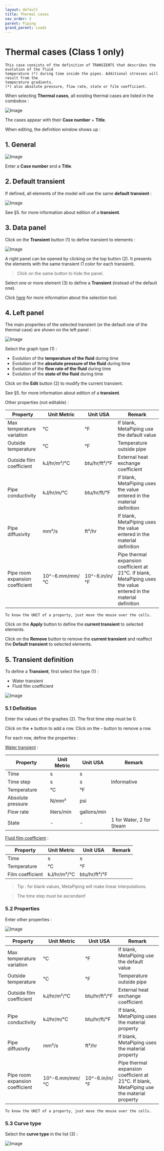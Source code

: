```yaml
---
layout: default
title: Thermal cases
nav_order: 2
parent: Piping
grand_parent: Loads
---
```


# Thermal cases (Class 1 only)

    This case consists of the definition of TRANSIENTS that describes the evolution of the fluid
    temperature (*) during time inside the pipes. Additional stresses will result from the 
    temperature gradients.
    (*) also absolute pressure, flow rate, state or film coefficient.

When selecting **Thermal cases**, all existing thermal cases are listed in the combobox :

![Image](../../Images/Load9.jpg)

The cases appear with their **Case number** + **Title**.

When editing, the definition window shows up :

## 1. General

![Image](../../Images/Load11.jpg)

Enter a **Case number** and a **Title**.

## 2. Default transient

If defined, all elements of the model will use the same **default transient** :

![Image](../../Images/Load12.jpg)

See §5. for more information about edition of a **transient**.

## 3. Data panel

Click on the **Transient** button (1) to define transient to elements :

![Image](../../Images/Load10.jpg)

A right panel can be opened by clicking on the top button (2). It presents the elements with the same transient (1 color for each transient).

>Click on the same button to hide the panel.

Select one or more element (3) to define a **Transient** (instead of the default one).

Click [here](https://documentation.metapiping.com/Design/Selection.html) for more information about the selection tool.

## 4. Left panel

The main properties of the selected transient (or the default one of the thermal case) are shown on the left panel :

![Image](../../Images/Load15.jpg)

Select the graph type (1) :

- Evolution of the **temperature of the fluid** during time
- Evolution of the **absolute pressure of the fluid** during time
- Evolution of the **flow rate of the fluid** during time
- Evolution of the **state of the fluid** during time

Click on the **Edit** button (2) to modify the current transient.

See §5. for more information about edition of a **transient**.

Other properties (not editable) :

| Property | Unit Metric | Unit USA | Remark |
| -------- | ---- | ---- | -- |
| Max temperature variation | °C | °F | If blank, MetaPiping use the default value |
| Outside temperature | °C | °F | Temperature outside pipe |
| Outside film coefficient | kJ/hr/m²/°C | btu/hr/ft²/°F | External heat exchange coefficient |
| Pipe conductivity | kJ/hr/m/°C | btu/hr/ft/°F | If blank, MetaPiping uses the value entered in the material definition |
| Pipe diffusivity | mm²/s | ft²/hr | If blank, MetaPiping uses the value entered in the material definition |
| Pipe room expansion coefficient | 10^-6.mm/mm/°C | 10^-6.in/in/°F | Pipe thermal expansion coefficient at 21°C. If blank, MetaPiping uses the value entered in the material definition |

    To know the UNIT of a property, just move the mouse over the cells. 

Click on the **Apply** button to define the **current transient** to selected elements.

Click on the **Remove** button to remove the **current transient** and reaffect the **Default transient** to selected elements.

## 5. Transient definition

To define a **Transient**, first select the type (1) :

- Water transient
- Fluid film coefficient

![Image](../../Images/Load13.jpg)

### 5.1 Definition

Enter the values of the graphes (2). The first time step must be 0.

Click on the **+** button to add a row. Click on the **-** button to remove a row.

For each row, define the properties :

<ins>Water transient</ins> :

| Property | Unit Metric | Unit USA | Remark |
| -------- | ---- | ---- | -- |
| Time | s | s | |
| Time step | s | s | Informative |
| Temperature | °C | °F | |
| Absolute pressure | N/mm² | psi | |
| Flow rate | liters/min | gallons/min | |
| State | - | - | 1 for Water, 2 for Steam |

<ins>Fluid film coefficient</ins> :

| Property | Unit Metric | Unit USA | Remark |
| -------- | ---- | ---- | -- |
| Time | s | s | |
| Temperature | °C | °F | |
| Film coefficient | kJ/hr/m²/°C | btu/hr/ft²/°F | |

>Tip : for blank values, MetaPiping will make linear interpolations.

>The time step must be ascendant!

### 5.2 Properties

Enter other properties :

![Image](../../Images/Load14.jpg)


| Property | Unit Metric | Unit USA | Remark |
| -------- | ---- | ---- | -- |
| Max temperature variation | °C | °F | If blank, MetaPiping use the default value |
| Outside temperature | °C | °F | Temperature outside pipe |
| Outside film coefficient | kJ/hr/m²/°C | btu/hr/ft²/°F | External heat exchange coefficient |
| Pipe conductivity | kJ/hr/m/°C | btu/hr/ft/°F | If blank, MetaPiping uses the material property |
| Pipe diffusivity | mm²/s | ft²/hr | If blank, MetaPiping uses the material property |
| Pipe room expansion coefficient | 10^-6.mm/mm/°C | 10^-6.in/in/°F | Pipe thermal expansion coefficient at 21°C. If blank, MetaPiping use the material property |

    To know the UNIT of a property, just move the mouse over the cells.

### 5.3 Curve type

Select the **curve type** in the list (3) :

![Image](../../Images/Load16.jpg)
